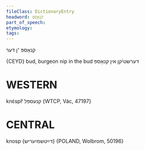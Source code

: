 ```yaml
---
fileClass: DictionaryEntry
headword: קנאָספּ
part_of_speech: 
etymology: 
tags: 
---
```

קנאָספּ
־ן
דער

{CEYD}
bud, burgeon
nip in the bud דערשטי֜קן אין קנאָספּ

WESTERN
========

knɛ́splʲ קנעספּל {WTCP, Vác, 47197}

CENTRAL
========

knosp {דײַטשמיעריש} {POLAND, Wolbrom, 50196}

